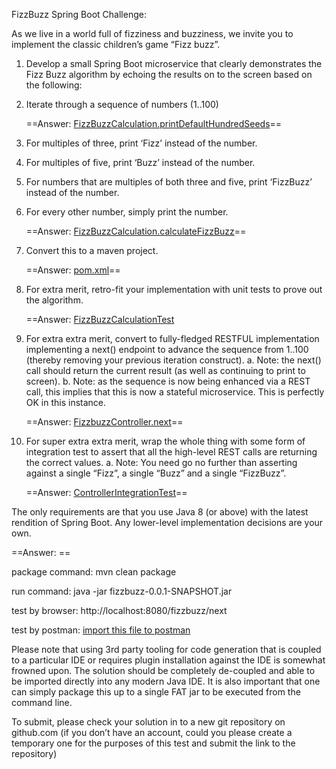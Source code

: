 FizzBuzz Spring Boot Challenge:

As we live in a world full of fizziness and buzziness, we invite you to implement the classic children’s game “Fizz buzz”.

1. Develop a small Spring Boot microservice that clearly demonstrates the Fizz Buzz algorithm by echoing the results on to the screen based on the following:
   
2. Iterate through a sequence of numbers (1..100)
   
   ==Answer: [FizzBuzzCalculation.printDefaultHundredSeeds](./src/main/java/com/rbc/interview/fizzbuzz/service/FizzBuzzCalculation.java)==
3. For multiples of three, print ‘Fizz’ instead of the number.
4. For multiples of five, print ‘Buzz’ instead of the number.
5. For numbers that are multiples of both three and five, print ‘FizzBuzz’ instead of the number.
6. For every other number, simply print the number.
   
   ==Answer: [FizzBuzzCalculation.calculateFizzBuzz](./src/main/java/com/rbc/interview/fizzbuzz/service/FizzBuzzCalculation.java)==
7. Convert this to a maven project.
   
   ==Answer: [pom.xml](./pom.xml)==
8. For extra merit, retro-fit your implementation with unit tests to prove out the algorithm.
   
   ==Answer: [FizzBuzzCalculationTest](./src/test/java/com/rbc/interview/fizzbuzz/sevice/FizzBuzzCalculationTest.groovy)
9. For extra extra merit, convert to fully-fledged RESTFUL implementation implementing a next() endpoint to advance the sequence from 1..100 (thereby removing your previous iteration construct).
   a. Note: the next() call should return the current result (as well as continuing to print to screen).
   b. Note: as the sequence is now being enhanced via a REST call, this implies that this is now a stateful microservice. This is perfectly OK in this instance.
   
   ==Answer: [FizzbuzzController.next](./src/main/java/com/rbc/interview/fizzbuzz/controller/FizzbuzzController.java)==
10. For super extra extra merit, wrap the whole thing with some form of integration test to assert that all the high-level REST calls are returning the correct values.
    a. Note: You need go no further than asserting against a single “Fizz”, a single “Buzz” and a single “FizzBuzz”.
    
    ==Answer: [ControllerIntegrationTest](./src/test/java/com/rbc/interview/fizzbuzz/controller/ControllerIntegrationTest.java)==
    

The only requirements are that you use Java 8 (or above) with the latest rendition of Spring Boot. Any lower-level implementation decisions are your own.

==Answer: ==

package command: mvn clean package

run command: java -jar fizzbuzz-0.0.1-SNAPSHOT.jar

test by browser: http://localhost:8080/fizzbuzz/next

test by postman: [import this file to postman](./test.postman.collection)

Please note that using 3rd party tooling for code generation that is coupled to a particular IDE or requires plugin installation against the IDE is somewhat frowned upon. The solution should be completely de-coupled and able to be imported directly into any modern Java IDE. It is also important that one can simply package this up to a single FAT jar to be executed from the command line.

To submit, please check your solution in to a new git repository on github.com (if you don’t have an account, could you please create a temporary one for the purposes of this test and submit the link to the repository)
